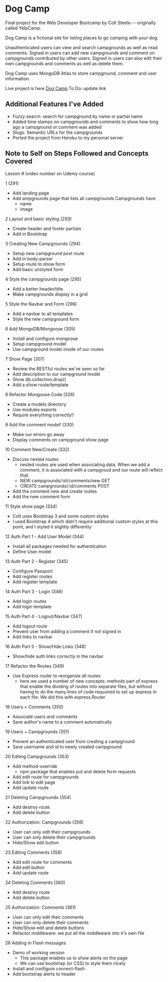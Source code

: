 # Dog Camp

Final project for the Web Developer Bootcamp by Colt Steele -- originally called YelpCamp.

Dog Camp is a fictional site for listing places to go camping with your dog.

Unauthenticated users can view and search campgrounds as well as read comments. Signed in users can add new campgrounds and comment on campgrounds contributed by other users. Signed in users can also edit their own campgrounds and comments as well as delete them.

Dog Camp uses MongoDB Atlas to store campground, comment and user information.

Live project is here [Dog Camp](https://agatazurek.com) To Do: update link

## Additional Features I've Added

- Fuzzy search: search for campground by name or partial name
- Added time stamps on campgrounds and comments to show how long ago a campground or comment was added
- Slugs: Semantic URLs for the campgrounds
- Ported the project from Heroku to my personal server

## Note to Self on Steps Followed and Concepts Covered

Lesson # (video number on Udemy course)

1 (291)

- Add landing page
- Add ampgrounds page that lists all campgrounds
  Campgrounds have
  - name
  - image

2 Layout and basic styling (293)

- Create header and footer partials
- Add in Bootstrap

3 Creating New Campgrounds (294)

- Setup new campground post route
- Add in body-parser
- Setup route to show form
- Add basic unstyled form

4 Style the campgrounds page (295)

- Add a better header/title
- Make campgrounds display in a grid

5 Style the Navbar and Form (296)

- Add a navbar to all templates
- Style the new campground form

6 Add MongoDB/Mongoose (305)

- Install and configure mongoose
- Setup campground model
- Use campground model inside of our routes

7 Show Page (307)

- Review the RESTful routes we've seen so far
- Add description to our campground model
- Show db.collection.drop()
- Add a show route/template

8 Refactor Mongoose Code (326)

- Create a models directory
- Use modules.exports
- Require everything correctly!!

9 Add the comment model! (330)

- Make our errors go away
- Display comments on campground show page

10 Comment New/Create (332)

- Discuss nested routes
  - nested routes are used when associating data. When we add a comment, it is associated with a campgroud and our route will reflect that.
  - NEW campgrounds/:id/comments/new GET
  - CREATE campgrounds/:id/comments POST
- Add the comment new and create routes
- Add the new comment form

11 Style show page (334)

- Colt uses Bootstrap 3 and some custom styles
- I used Bootstrap 4 which didn't require additional custom styles at this point, and I styled it slightly differently

12 Auth Part 1 - Add User Model (344)

- Install all packages needed for authentication
- Define User model

13 Auth Part 2 - Register (345)

- Configure Passport
- Add register routes
- Add register template

14 Auth Part 3 - Login (346)

- Add login routes
- Add login template

15 Auth Part 4 - Logout/Navbar (347)

- Add logout route
- Prevent user from adding a comment if not signed in
- Add links to navbar

16 Auth Part 5 - Show/Hide Links (348)

- Show/hide auth links correctly in the navbar

17 Refactor the Routes (349)

- Use Express router to reorganize all routes
  - here we used a number of new concepts: methods part of express that enable the dividing of routes into separate files, but without having to do the many lines of code requuired to set up express in each file. We did this with express.Router

18 Users + Comments (350)

- Associate users and comments
- Save author's name to a comment automatically

19 Users + Campgrounds (351)

- Prevent an authenticated user from creating a campground
- Save username and id to newly created campground

20 Editing Campgrounds (353)

- Add method-override
  - npm package that enables put and delete form requests
- Add edit route for campgrounds
- Add link to edit page
- Add update route

21 Deleting Campgrounds (354)

- Add destroy route
- Add delete button

22 Authorization: Campgrounds (356)

- User can only edit their campgrounds
- User can only delete their campgrounds
- Hide/Show edit button

23 Editing Comments (358)

- Add edit route for comments
- Add edit button
- Add update route

24 Deleting Comments (360)

- Add destroy route
- Add delete button

25 Authorization: Comments (361)

- User can only edit their comments
- User can only delete their comments
- Hide/Show edit and delete buttons
- Refactor middleware: we put all the middleware into it's own file

26 Adding in Flash messages

- Demo of working version
  - This package enables us to show alerts on the page
  - We can use bootstrap (or CSS) to style them nicely
- Install and configure connect-flash
- Add bootstrap alerts to header
